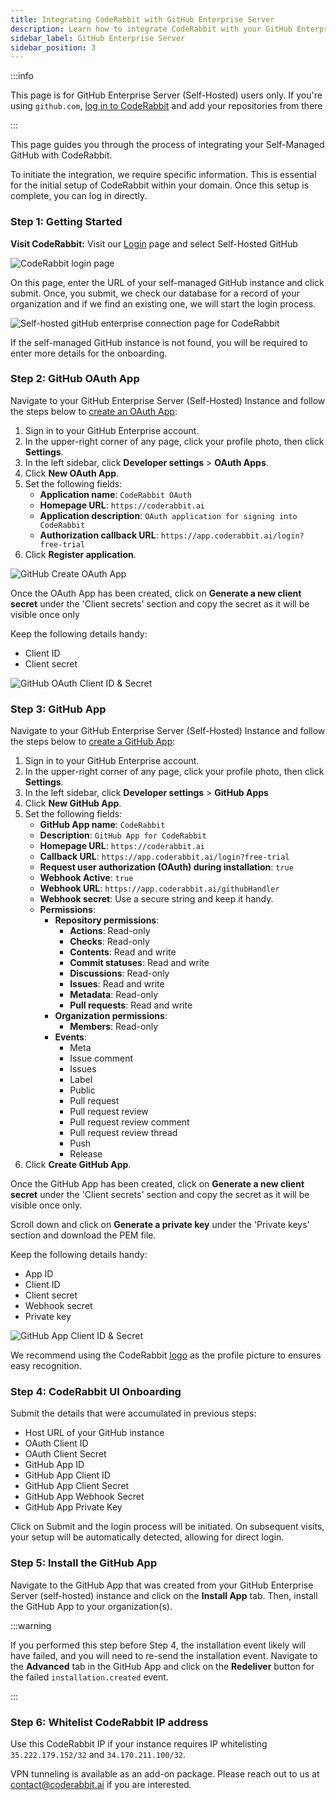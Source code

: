 ```yaml
---
title: Integrating CodeRabbit with GitHub Enterprise Server
description: Learn how to integrate CodeRabbit with your GitHub Enterprise Server.
sidebar_label: GitHub Enterprise Server
sidebar_position: 3
---
```


:::info

This page is for GitHub Enterprise Server (Self-Hosted) users only.
If you're using `github.com`, [log in to CodeRabbit](https://app.coderabbit.ai)
and add your repositories from there

:::

This page guides you through the process of integrating your Self-Managed GitHub
with CodeRabbit.

To initiate the integration, we require specific information. This is essential
for the initial setup of CodeRabbit within your domain. Once this setup is
complete, you can log in directly.

### **Step 1: Getting Started**

**Visit CodeRabbit:** Visit our [Login](https://app.coderabbit.ai/login?free-trial) page and
select Self-Hosted GitHub

![CodeRabbit login page](/img/integrations/login-self-hosted-github.png)

On this page, enter the URL of your self-managed GitHub instance and click
submit. Once, you submit, we check our database for a record of your
organization and if we find an existing one, we will start the login process.

![Self-hosted gitHub enterprise connection page for CodeRabbit](/img/integrations/self-hosted-github-host-url.png)

If the self-managed GitHub instance is not found, you will be required to enter
more details for the onboarding.

### **Step 2: GitHub OAuth App**

Navigate to your GitHub Enterprise Server (Self-Hosted) Instance and follow the
steps below to
[create an OAuth App](https://docs.github.com/en/enterprise-server@latest/apps/oauth-apps/building-oauth-apps/creating-an-oauth-app):

1. Sign in to your GitHub Enterprise account.
2. In the upper-right corner of any page, click your profile photo, then click
   **Settings**.
3. In the left sidebar, click **Developer settings** > **OAuth Apps**.
4. Click **New OAuth App**.
5. Set the following fields:
   - **Application name**: `CodeRabbit OAuth`
   - **Homepage URL**: `https://coderabbit.ai`
   - **Application description**:
     `OAuth application for signing into CodeRabbit`
   - **Authorization callback URL**: `https://app.coderabbit.ai/login?free-trial`
6. Click **Register application**.

![GitHub Create OAuth App](/img/integrations/github-create-oauth-app.png)

Once the OAuth App has been created, click on **Generate a new client secret**
under the 'Client secrets' section and copy the secret as it will be visible
once only

Keep the following details handy:

- Client ID
- Client secret

![GitHub OAuth Client ID & Secret](/img/integrations/github-oauth-client-id-secret.png)

### **Step 3: GitHub App**

Navigate to your GitHub Enterprise Server (Self-Hosted) Instance and follow the
steps below to
[create a GitHub App](https://docs.github.com/en/enterprise-server@latest/apps/creating-github-apps/registering-a-github-app/registering-a-github-app):

1. Sign in to your GitHub Enterprise account.
2. In the upper-right corner of any page, click your profile photo, then click **Settings**.
3. In the left sidebar, click **Developer settings** > **GitHub Apps**
4. Click **New GitHub App**.
5. Set the following fields:
   - **GitHub App name**: `CodeRabbit`
   - **Description**: `GitHub App for CodeRabbit`
   - **Homepage URL**: `https://coderabbit.ai`
   - **Callback URL**: `https://app.coderabbit.ai/login?free-trial`
   - **Request user authorization (OAuth) during installation**: `true`
   - **Webhook Active**: `true`
   - **Webhook URL**: `https://app.coderabbit.ai/githubHandler`
   - **Webhook secret**: Use a secure string and keep it handy.
   - **Permissions**:
     - **Repository permissions**:
       - **Actions**: Read-only
       - **Checks**: Read-only
       - **Contents**: Read and write
       - **Commit statuses**: Read and write
       - **Discussions**: Read-only
       - **Issues**: Read and write
       - **Metadata**: Read-only
       - **Pull requests**: Read and write
     - **Organization permissions**:
       - **Members**: Read-only
     - **Events**:
       - Meta
       - Issue comment
       - Issues
       - Label
       - Public
       - Pull request
       - Pull request review
       - Pull request review comment
       - Pull request review thread
       - Push
       - Release
6. Click **Create GitHub App**.

Once the GitHub App has been created, click on **Generate a new client secret**
under the 'Client secrets' section and copy the secret as it will be visible
once only.

Scroll down and click on **Generate a private key** under the 'Private keys'
section and download the PEM file.

Keep the following details handy:

- App ID
- Client ID
- Client secret
- Webhook secret
- Private key

![GitHub App Client ID & Secret](/img/integrations/github-app-client-id-secret.png)

We recommend using the CodeRabbit [logo](/img/integrations/logo.png) as the profile picture to ensures easy recognition.

### **Step 4: CodeRabbit UI Onboarding**

Submit the details that were accumulated in previous steps:

- Host URL of your GitHub instance
- OAuth Client ID
- OAuth Client Secret
- GitHub App ID
- GitHub App Client ID
- GitHub App Client Secret
- GitHub App Webhook Secret
- GitHub App Private Key

Click on Submit and the login process will be initiated. On subsequent visits,
your setup will be automatically detected, allowing for direct login.

### **Step 5: Install the GitHub App**

Navigate to the GitHub App that was created from your GitHub Enterprise Server
(self-hosted) instance and click on the **Install App** tab. Then, install the
GitHub App to your organization(s).

:::warning

If you performed this step before Step 4, the installation event likely will
have failed, and you will need to re-send the installation event.
Navigate to the **Advanced** tab in the GitHub App and click on the
**Redeliver** button for the failed `installation.created` event.

:::

### **Step 6: Whitelist CodeRabbit IP address**

Use this CodeRabbit IP if your instance requires IP whitelisting
`35.222.179.152/32` and `34.170.211.100/32`.

VPN tunneling is available as an add-on package. Please reach out to us at
[contact@coderabbit.ai](mailto:contact@coderabbit.ai) if you are interested.
